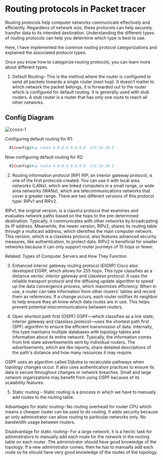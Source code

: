 
# Routing protocols in Packet tracer

Routing protocols help computer networks communicate effectively and efficiently. Regardless of network size, these protocols can help securely transfer data to its intended destination. Understanding the different types of routing protocols can help you determine which type is best to use.

Here, I have implemented the common routing protocol categorizations and explained the associated protocol types.

Once you know how to categorize routing protocols, you can learn more about different types.

1. Default Routing– 
This is the method where the router is configured to send all packets towards a single router (next hop). It doesn’t matter to which network the packet belongs, it is forwarded out to the router which is configured for default routing. It is generally used with stub routers. A stub router is a router that has only one route to reach all other networks. 

## Config Diagram

![ccoco-1](https://user-images.githubusercontent.com/118846871/211062954-c7e1a2f2-caaf-465c-941f-0d80eb3c69da.png)

Configuring default routing for R1: 

```bash
  R1(config)#ip route 0.0.0.0 0.0.0.0  172.16.10.5
```

Now configuring default routing for R2: 
```bash
  R2(config)#ip route 0.0.0.0 0.0.0.0  172.16.10.1
```


2. Routing information protocol (RIP)
RIP, an interior gateway protocol, is one of the first protocols created. You can use it with local area networks (LANs), which are linked computers in a small range, or wide area networks (WANs), which are telecommunications networks that cover a greater range. There are two different versions of this protocol type: RIPv1 and RIPv2.

RIPv1, the original version, is a classful protocol that examines and evaluates network paths based on the hops to the pre-determined destination. Typically, it communicates with other networks by broadcasting its IP address. Meanwhile, the newer version, RIPv2, shares its routing table through a multicast address, which identifies the main computer network. This version, which is a classless protocol, also features advanced security measures, like authentication, to protect data. RIPv2 is beneficial for smaller networks because it can only support router journeys of 15 hops or fewer.

Related: Types of Computer Servers and How They Function

3. Enhanced interior gateway routing protocol (EIGRP)
Cisco also developed EIGRP, which allows for 255 hops. This type classifies as a distance vector, interior gateway and classless protocol. It uses the reliable transport protocol and the diffusing update algorithm to speed up the data convergence process, which maximizes efficiency. When in use, a router can take information from other routers' tables and record them as references. If a change occurs, each router notifies its neighbor to help ensure they all know which data routes are in use. This helps prevent potential miscommunications between routers.

4. Open shortest path first (OSPF)
OSPF—which classifies as a link state, interior gateway and classless protocol—uses the shortest path first (SPF) algorithm to ensure the efficient transmission of data. Internally, this type maintains multiple databases with topology tables and information about its entire network. Typically, the information comes from link state advertisements sent by individual routers. The advertisements, which are like reports, share detailed descriptions of the path's distance and how many resources it may require.

OSPF uses an algorithm called Dijkstra to recalculate pathways when topology changes occur. It also uses authentication practices to ensure its data is secure throughout changes or network breaches. Small and large network organizations may benefit from using OSPF because of its scalability features.

5. Static routing – 
Static routing is a process in which we have to manually add routes to the routing table. 

Advantages for static routing– 
No routing overhead for router CPU which means a cheaper router can be used to do routing. 
It adds security because an only administrator can allow routing to particular networks only. 
No bandwidth usage between routers. 

Disadvantage for static routing– 
For a large network, it is a hectic task for administrators to manually add each route for the network in the routing table on each router. 
The administrator should have good knowledge of the topology. If a new administrator comes, then he has to manually add each route so he should have very good knowledge of the routes of the topology. 

